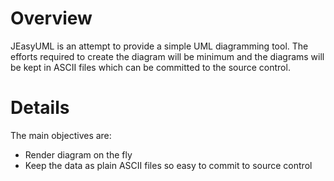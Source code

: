 # Overview #

JEasyUML is an attempt to provide a simple UML diagramming tool.  The efforts required to create the diagram will be minimum and the diagrams will be kept in ASCII files which can be committed to the source control.

# Details #

The main objectives are:
  * Render diagram on the fly
  * Keep the data as plain ASCII files so easy to commit to source control